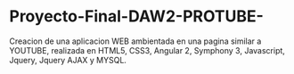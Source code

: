 # Proyecto-Final-DAW2-PROTUBE-
Creacion de una aplicacion WEB ambientada en una pagina similar a YOUTUBE, realizada en HTML5, CSS3, Angular 2, Symphony 3, Javascript, Jquery, Jquery AJAX y MYSQL.
